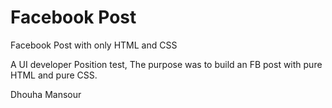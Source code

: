 # Facebook Post

Facebook Post with only HTML and CSS

A UI developer Position test, The purpose was to build an FB post with pure HTML and pure CSS.

Dhouha Mansour
